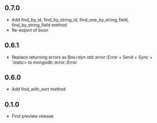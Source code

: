 ## 0.7.0

* Add find_by_id, find_by_string_id, find_one_by_string_field, find_by_string_field method
* Re-export of bson

## 0.6.1

* Replace returning errors as Box<dyn std::error::Error + Send + Sync + 'static> to mongodb::error::Error

## 0.6.0

* Add find_with_sort method

## 0.1.0

* First preview release